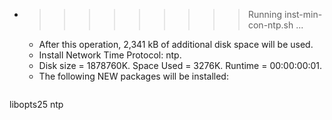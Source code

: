 * >>>>>>>>> Running inst-min-con-ntp.sh ...
  * After this operation, 2,341 kB of additional disk space will be used.
  * Install Network Time Protocol: ntp.
  * Disk size = 1878760K. Space Used = 3276K. Runtime = 00:00:00:01.
  * The following NEW packages will be installed:
  ```bash
libopts25 ntp
  ```
